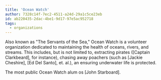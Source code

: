 ```yaml
---
title: 'Ocean Watch'
author: 7328c14f-7ec2-4511-a24d-29a1c5ce23eb
id: ab220435-2dac-4be1-9d17-97e5ac952718
tags:
  - organizations
---
```

Also known as "The Servants of the Sea," Ocean Watch is a volunteer organization dedicated to maintaining the health of oceans, rivers, and streams. This includes, but is not limited to, extracting pirates ([Captain Clarkbeard], for instance), chasing away poachers (such as [Jackie Cheshire], [Ed Del Santo], et. al.), an ensuring underwater life is protected.

The most public Ocean Watch alum os [John Starboard].